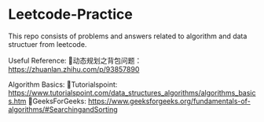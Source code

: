 # Leetcode-Practice

This repo consists of problems and answers related to algorithm and data structuer from leetcode. 

Useful Reference:
💙动态规划之背包问题：https://zhuanlan.zhihu.com/p/93857890

Algorithm Basics:
🧡Tutorialspoint: https://www.tutorialspoint.com/data_structures_algorithms/algorithms_basics.htm
🧡GeeksForGeeks: https://www.geeksforgeeks.org/fundamentals-of-algorithms/#SearchingandSorting
